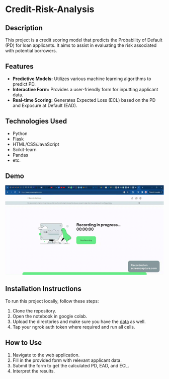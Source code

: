 # Credit-Risk-Analysis
## Description

This project is a credit scoring model that predicts the Probability of Default (PD) for loan applicants. It aims to assist in evaluating the risk associated with potential borrowers.

## Features

- **Predictive Models:** Utilizes various machine learning algorithms to predict PD.
- **Interactive Form:** Provides a user-friendly form for inputting applicant data.
- **Real-time Scoring:** Generates Expected Loss (ECL) based on the PD and Exposure at Default (EAD).

## Technologies Used

- Python
- Flask
- HTML/CSS/JavaScript
- Scikit-learn
- Pandas
- etc.

## Demo
<p align="center">
  <img src="demo.gif" alt="App Demo" >
</p>

## Installation Instructions

To run this project locally, follow these steps:

1. Clone the repository.
2. Open the notebook in google colab.
3. Upload the directories and make sure you have the [data](https://www.kaggle.com/datasets/devanshi23/loan-data-2007-2014/data) as well.
4. Tap your ngrok auth token where required and run all cells.

## How to Use

1. Navigate to the web application.
2. Fill in the provided form with relevant applicant data.
3. Submit the form to get the calculated PD, EAD, and ECL.
4. Interpret the results.
